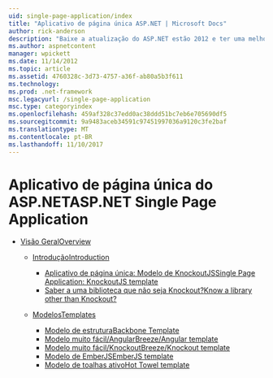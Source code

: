 ```yaml
---
uid: single-page-application/index
title: "Aplicativo de página única ASP.NET | Microsoft Docs"
author: rick-anderson
description: "Baixe a atualização do ASP.NET estão 2012 e ter uma melhor experiência de ponta a ponta para criar aplicativos com significativas interações de cliente usando JavaScrip..."
ms.author: aspnetcontent
manager: wpickett
ms.date: 11/14/2012
ms.topic: article
ms.assetid: 4760328c-3d73-4757-a36f-ab80a5b3f611
ms.technology: 
ms.prod: .net-framework
msc.legacyurl: /single-page-application
msc.type: categoryindex
ms.openlocfilehash: 459af328c37edd0ac38ddd51bc7eb6e705690df5
ms.sourcegitcommit: 9a9483aceb34591c97451997036a9120c3fe2baf
ms.translationtype: MT
ms.contentlocale: pt-BR
ms.lasthandoff: 11/10/2017
---
```

<a name="aspnet-single-page-application"></a><span data-ttu-id="042c0-103">Aplicativo de página única do ASP.NET</span><span class="sxs-lookup"><span data-stu-id="042c0-103">ASP.NET Single Page Application</span></span>
====================
- [<span data-ttu-id="042c0-104">Visão Geral</span><span class="sxs-lookup"><span data-stu-id="042c0-104">Overview</span></span>](overview/index.md)

    - [<span data-ttu-id="042c0-105">Introdução</span><span class="sxs-lookup"><span data-stu-id="042c0-105">Introduction</span></span>](overview/introduction/index.md)

        - [<span data-ttu-id="042c0-106">Aplicativo de página única: Modelo de KnockoutJS</span><span class="sxs-lookup"><span data-stu-id="042c0-106">Single Page Application: KnockoutJS template</span></span>](overview/introduction/knockoutjs-template.md)
        - [<span data-ttu-id="042c0-107">Saber a uma biblioteca que não seja Knockout?</span><span class="sxs-lookup"><span data-stu-id="042c0-107">Know a library other than Knockout?</span></span>](overview/introduction/other-libraries.md)
    - [<span data-ttu-id="042c0-108">Modelos</span><span class="sxs-lookup"><span data-stu-id="042c0-108">Templates</span></span>](overview/templates/index.md)

        - [<span data-ttu-id="042c0-109">Modelo de estrutura</span><span class="sxs-lookup"><span data-stu-id="042c0-109">Backbone Template</span></span>](overview/templates/backbonejs-template.md)
        - [<span data-ttu-id="042c0-110">Modelo muito fácil/Angular</span><span class="sxs-lookup"><span data-stu-id="042c0-110">Breeze/Angular template</span></span>](overview/templates/breezeangular-template.md)
        - [<span data-ttu-id="042c0-111">Modelo muito fácil/Knockout</span><span class="sxs-lookup"><span data-stu-id="042c0-111">Breeze/Knockout template</span></span>](overview/templates/breezeknockout-template.md)
        - [<span data-ttu-id="042c0-112">Modelo de EmberJS</span><span class="sxs-lookup"><span data-stu-id="042c0-112">EmberJS template</span></span>](overview/templates/emberjs-template.md)
        - [<span data-ttu-id="042c0-113">Modelo de toalhas ativo</span><span class="sxs-lookup"><span data-stu-id="042c0-113">Hot Towel template</span></span>](overview/templates/hottowel-template.md)
